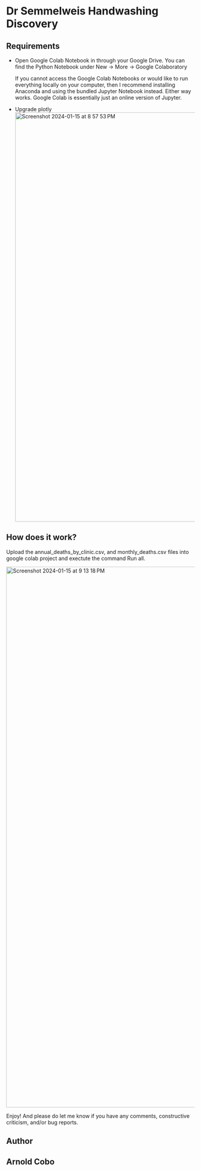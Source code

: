 # Dr Semmelweis Handwashing Discovery

## Requirements  

<ul>
  <li>
Open Google Colab Notebook in through your Google Drive. You can find the Python Notebook under New → More → Google Colaboratory     

If you cannot access the Google Colab Notebooks or would like to run everything locally on your computer, then I recommend installing Anaconda and using the bundled Jupyter Notebook instead. Either way works. Google Colab is essentially just an online version of Jupyter.    
</li>

<li>
  Upgrade plotly
</li>
<img width="1090" alt="Screenshot 2024-01-15 at 8 57 53 PM" src="https://github.com/CoboAr/Nobel-Prize-Analysis/assets/144629565/039d2a63-b691-4ec8-bd3d-8c57403c54c7">

</ul>


## How does it work?

Upload the annual_deaths_by_clinic.csv, and monthly_deaths.csv files into google colab project and exectute the command Run all.

<img width="1440" alt="Screenshot 2024-01-15 at 9 13 18 PM" src="https://github.com/CoboAr/Dr-Semmelweis-Handwashing-Discovery/assets/144629565/d7f89b30-5d91-4177-829d-cf9838c5b192">


Enjoy! And please do let me know if you have any comments, constructive criticism, and/or bug reports.
## Author
## Arnold Cobo
